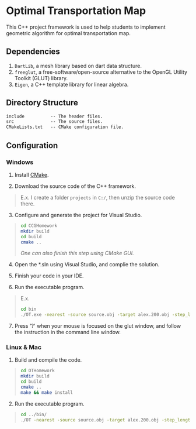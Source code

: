 # Optimal Transportation Map

This C++ project framework is used to help students to implement geometric algorithm for optimal transportation map.

## Dependencies
 
1. `DartLib`, a mesh library based on dart data structure.
2. `freeglut`, a free-software/open-source alternative to the OpenGL Utility Toolkit (GLUT) library.
3. `Eigen`, a C++ template library for linear algebra.

## Directory Structure

``` txt
include          -- The header files.
src              -- The source files. 
CMakeLists.txt   -- CMake configuration file.
```

## Configuration

### Windows

1. Install [CMake](https://cmake.org/download/).

2. Download the source code of the C++ framework.
> E.x. I create a folder `projects` in `C:/`, then unzip the source code there.

3. Configure and generate the project for Visual Studio.

> ``` bash
> cd CCGHomework
> mkdir build
> cd build
> cmake ..
> ```
> *One can also finish this step using CMake GUI.*

4. Open the \*.sln using Visual Studio, and complie the solution.

5. Finish your code in your IDE.

6. Run the executable program.
> E.x. 
> ``` bash
> cd bin
> ./OT.exe -nearest -source source.obj -target alex.200.obj -step_length 0.5
> ```

7. Press '?' when your mouse is focused on the glut window, and follow the instruction in the command line window.

### Linux & Mac

1. Build and compile the code.

> ``` bash
> cd OTHomework
> mkdir build
> cd build
> cmake ..
> make && make install
> ```

2. Run the executable program.

> ``` bash
> cd ../bin/
> ./OT -nearest -source source.obj -target alex.200.obj -step_length 0.5
> ```
